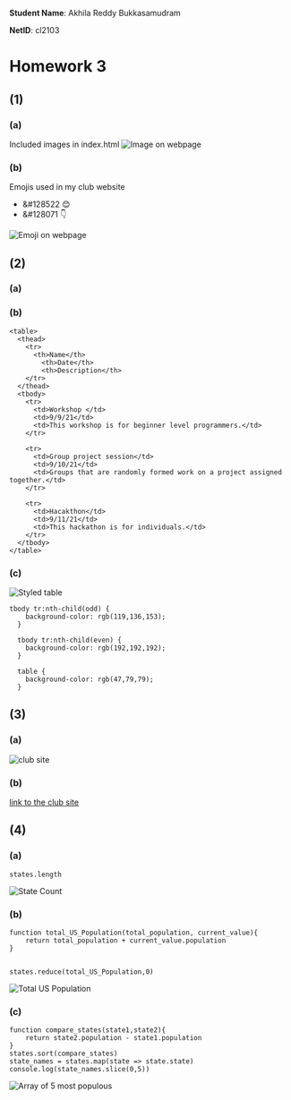 **Student Name**:  Akhila Reddy Bukkasamudram

**NetID**: cl2103

# Homework 3
## (1)

### (a)
Included images in index.html
![Image on webpage](images/image3_1a.png)

### (b)

Emojis used in my club website

* &#128522 &#128522; 
* &#128071 &#128071;

![Emoji on webpage](images/image3_1b.png)

## (2)
### (a)

### (b)
```
<table>
  <thead>
    <tr>
      <th>Name</th>
        <th>Date</th>
        <th>Description</th>
    </tr>      
  </thead>
  <tbody>
    <tr>
      <td>Workshop </td>
      <td>9/9/21</td>
      <td>This workshop is for beginner level programmers.</td>
    </tr>

    <tr>
      <td>Group project session</td>
      <td>9/10/21</td>
      <td>Groups that are randomly formed work on a project assigned together.</td>
    </tr>

    <tr>
      <td>Hacakthon</td>
      <td>9/11/21</td>
      <td>This hackathon is for individuals.</td>
    </tr>
  </tbody>
</table>
```

### (c)
![Styled table](images/image3_2c.png)

```
tbody tr:nth-child(odd) {
    background-color: rgb(119,136,153);
  }
  
  tbody tr:nth-child(even) {
    background-color: rgb(192,192,192);
  }
  
  table {
    background-color: rgb(47,79,79);
  }
```

## (3)

### (a)

![club site](images/image3_3a.png)

### (b)

[link to the club site](http://csweb01.csueastbay.edu/~cl2103/clubProjectHW3/clubProject/)

## (4)

### (a)

```
states.length

```
![State Count](images/image3_4a.png)

### (b)

```
function total_US_Population(total_population, current_value){
    return total_population + current_value.population
}


states.reduce(total_US_Population,0)

```
![Total US Population](images/image3_4b.png)

### (c)

```
function compare_states(state1,state2){
    return state2.population - state1.population
}
states.sort(compare_states)
state_names = states.map(state => state.state)
console.log(state_names.slice(0,5))

```
![Array of 5 most populous](images/image3_4c.png)